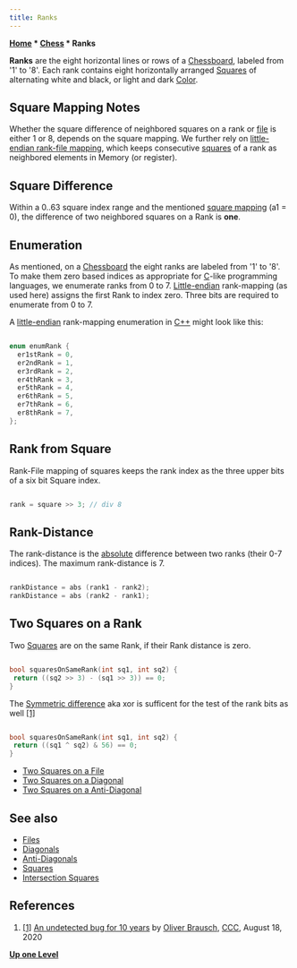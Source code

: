 ```yaml
---
title: Ranks
---
```

**[Home](Home "Home") \* [Chess](Chess "Chess") \* Ranks**


**Ranks** are the eight horizontal lines or rows of a [Chessboard](Chessboard "Chessboard"), labeled from '1' to '8'. Each rank contains eight horizontally arranged [Squares](Squares "Squares") of alternating white and black, or light and dark [Color](Color "Color"). 



## Square Mapping Notes


Whether the square difference of neighbored squares on a rank or [file](Files "Files") is either 1 or 8, depends on the square mapping. We further rely on [little-endian rank-file mapping](Square_Mapping_Considerations#LittleEndianRankFileMapping "Square Mapping Considerations"), which keeps consecutive [squares](Squares "Squares") of a rank as neighbored elements in Memory (or register).



## Square Difference


Within a 0..63 square index range and the mentioned [square mapping](Square_Mapping_Considerations#LittleEndianRankFileMapping "Square Mapping Considerations") (a1 = 0), the difference of two neighbored squares on a Rank is **one**.



## Enumeration


As mentioned, on a [Chessboard](Chessboard "Chessboard") the eight ranks are labeled from '1' to '8'. To make them zero based indices as appropriate for [C](C "C")-like programming languages, we enumerate ranks from 0 to 7. [Little-endian](Little-endian "Little-endian") rank-mapping (as used here) assigns the first Rank to index zero. Three bits are required to enumerate from 0 to 7.


A [little-endian](Little-endian "Little-endian") rank-mapping enumeration in [C++](Cpp "Cpp") might look like this: 




```C++

enum enumRank {
  er1stRank = 0,
  er2ndRank = 1,
  er3rdRank = 2,
  er4thRank = 3,
  er5thRank = 4,
  er6thRank = 5,
  er7thRank = 6,
  er8thRank = 7,
};

```

## Rank from Square


Rank-File mapping of squares keeps the rank index as the three upper bits of a six bit Square index.




```C++

rank = square >> 3; // div 8

```





## Rank-Distance


The rank-distance is the [absolute](Avoiding_Branches#Abs "Avoiding Branches") difference between two ranks (their 0-7 indices). The maximum rank-distance is 7.




```C++

rankDistance = abs (rank1 - rank2);
rankDistance = abs (rank2 - rank1);

```





## Two Squares on a Rank


Two [Squares](Squares "Squares") are on the same Rank, if their Rank distance is zero. 




```C++

bool squaresOnSameRank(int sq1, int sq2) {
 return ((sq2 >> 3) - (sq1 >> 3)) == 0;
}

```

The [Symmetric difference](https://en.wikipedia.org/wiki/Symmetric_difference) aka xor is sufficent for the test of the rank bits as well <a id="cite-note-1" href="#cite-ref-1">[1]</a>




```C++

bool squaresOnSameRank(int sq1, int sq2) {
 return ((sq1 ^ sq2) & 56) == 0;
}

```

* [Two Squares on a File](Files#TwoSquares "Files")
* [Two Squares on a Diagonal](Diagonals#TwoSquares "Diagonals")
* [Two Squares on a Anti-Diagonal](Anti-Diagonals#TwoSquares "Anti-Diagonals")


## See also


* [Files](Files "Files")
* [Diagonals](Diagonals "Diagonals")
* [Anti-Diagonals](Anti-Diagonals "Anti-Diagonals")
* [Squares](Squares "Squares")
* [Intersection Squares](Intersection_Squares "Intersection Squares")


## References


1. <a id="cite-ref-1" href="#cite-note-1">[1]</a> [An undetected bug for 10 years](http://talkchess.com/forum3/viewtopic.php?f=7&t=74821) by [Oliver Brausch](Oliver_Brausch "Oliver Brausch"), [CCC](CCC "CCC"), August 18, 2020

**[Up one Level](Chess "Chess")**







 
